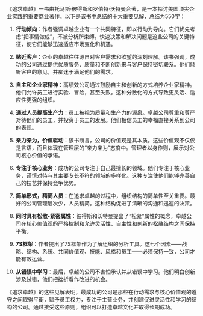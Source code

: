 《追求卓越》一书由托马斯·彼得斯和罗伯特·沃特曼合著，是一本探讨美国顶尖企业实践的重要商业著作。以下是该书中总结的十大重要见解，总结为550字：

1. **行动倾向**：作者强调卓越企业有一个共同特征，即以行动为导向。它们优先考虑“把事情做成”，不被分析所束缚。快速决策和解决问题是这些公司的关键特征，使它们能够迅速适应市场变化和机遇。

2. **贴近客户**：企业的卓越往往源自对客户需求和欲望的深刻理解。该书强调，成功的公司通过提供优质服务、质量和不断创新来与客户保持密切联系。他们倾听客户的意见，并痴迷于满足他们的需求。

3. **自主和企业家精神**：高绩效公司通过鼓励自主和创新的方式培养企业家精神。他们允许员工进行实验、冒险，甚至失败。这种分散化的方式导致更灵活、适应性更强的组织。

4. **通过人员提高生产力**：员工被视为质量和生产力的源泉。卓越公司尊重和尊严对待他们的员工，并投资于员工的发展。他们相信员工的幸福直接关系到公司的表现。

5. **亲力亲为，价值驱动**：该书断言，公司的价值观是其本质。这些价值观不仅仅是言语，而且体现在管理层的“亲力亲为”态度中。管理者以身作则，展示对公司核心价值的承诺。

6. **专注于核心业务**：成功的公司专注于自己最擅长的领域。他们专注于核心业务，谨慎对待与其主要专长不符的领域的多样化。这种专注使他们能够完善自己的技艺并保持竞争优势。

7. **简单形式，精简人员**：在追求卓越的过程中，组织结构的简单性至关重要。最好的公司管理层次少，人员精简。这种结构促进了清晰的沟通和迅速的决策。

8. **同时具有松散-紧密属性**：彼得斯和沃特曼提出了“松紧”属性的概念，卓越公司在核心价值观的严格控制和允许灵活性、自主性和创新的松散结构之间保持平衡。

9. **7S框架**：作者提出了7S框架作为了解组织的分析工具。这七个因素——战略、结构、系统、共同价值观、技能、风格和员工——必须保持一致，公司才能有效运营。

10. **从错误中学习**：最后，卓越的公司不害怕承认并从错误中学习。他们明白创新涉及试错，他们把挫折看作改进的机会。

《追求卓越》的这些见解表明，最成功的公司是那些在行动需求与核心价值观的遵守之间取得平衡，赋予员工权力，专注于主营业务，并创建促进灵活性和学习的结构的公司。通过接受这些原则，组织可以打造卓越文化并取得长期成功。